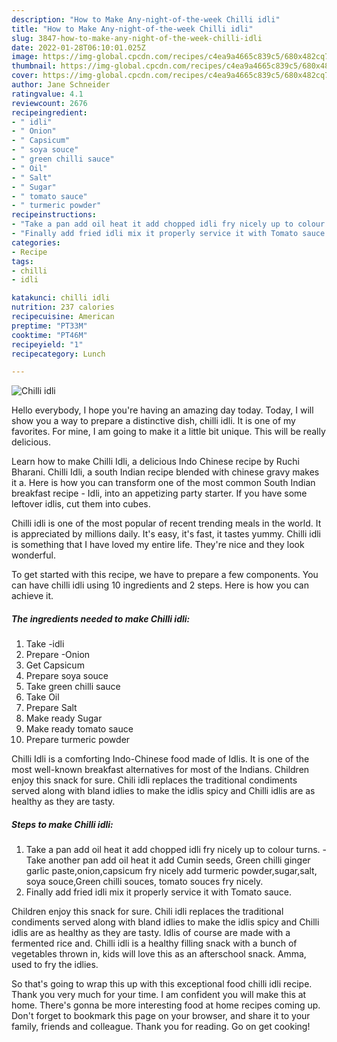 ```yaml
---
description: "How to Make Any-night-of-the-week Chilli idli"
title: "How to Make Any-night-of-the-week Chilli idli"
slug: 3847-how-to-make-any-night-of-the-week-chilli-idli
date: 2022-01-28T06:10:01.025Z
image: https://img-global.cpcdn.com/recipes/c4ea9a4665c839c5/680x482cq70/chilli-idli-recipe-main-photo.jpg
thumbnail: https://img-global.cpcdn.com/recipes/c4ea9a4665c839c5/680x482cq70/chilli-idli-recipe-main-photo.jpg
cover: https://img-global.cpcdn.com/recipes/c4ea9a4665c839c5/680x482cq70/chilli-idli-recipe-main-photo.jpg
author: Jane Schneider
ratingvalue: 4.1
reviewcount: 2676
recipeingredient:
- " idli"
- " Onion"
- " Capsicum"
- " soya souce"
- " green chilli sauce"
- " Oil"
- " Salt"
- " Sugar"
- " tomato sauce"
- " turmeric powder"
recipeinstructions:
- "Take a pan add oil heat it add chopped idli fry nicely up to colour turns.  Take another pan add oil heat it add Cumin seeds, Green chilli ginger garlic paste,onion,capsicum fry nicely add turmeric powder,sugar,salt, soya souce,Green chilli souces, tomato souces fry nicely."
- "Finally add fried idli mix it properly service it with Tomato sauce."
categories:
- Recipe
tags:
- chilli
- idli

katakunci: chilli idli 
nutrition: 237 calories
recipecuisine: American
preptime: "PT33M"
cooktime: "PT46M"
recipeyield: "1"
recipecategory: Lunch

---
```



![Chilli idli](https://img-global.cpcdn.com/recipes/c4ea9a4665c839c5/680x482cq70/chilli-idli-recipe-main-photo.jpg)

Hello everybody, I hope you're having an amazing day today. Today, I will show you a way to prepare a distinctive dish, chilli idli. It is one of my favorites. For mine, I am going to make it a little bit unique. This will be really delicious.

Learn how to make Chilli Idli, a delicious Indo Chinese recipe by Ruchi Bharani. Chilli Idli, a south Indian recipe blended with chinese gravy makes it a. Here is how you can transform one of the most common South Indian breakfast recipe - Idli, into an appetizing party starter. If you have some leftover idlis, cut them into cubes.

Chilli idli is one of the most popular of recent trending meals in the world. It is appreciated by millions daily. It's easy, it's fast, it tastes yummy. Chilli idli is something that I have loved my entire life. They're nice and they look wonderful.


To get started with this recipe, we have to prepare a few components. You can have chilli idli using 10 ingredients and 2 steps. Here is how you can achieve it.

<!--inarticleads1-->

##### The ingredients needed to make Chilli idli:

1. Take  -idli
1. Prepare  -Onion
1. Get  Capsicum
1. Prepare  soya souce
1. Take  green chilli sauce
1. Take  Oil
1. Prepare  Salt
1. Make ready  Sugar
1. Make ready  tomato sauce
1. Prepare  turmeric powder


Chilli Idli is a comforting Indo-Chinese food made of Idlis. It is one of the most well-known breakfast alternatives for most of the Indians. Children enjoy this snack for sure. Chili idli replaces the traditional condiments served along with bland idlies to make the idlis spicy and Chilli idlis are as healthy as they are tasty. 

<!--inarticleads2-->

##### Steps to make Chilli idli:

1. Take a pan add oil heat it add chopped idli fry nicely up to colour turns.  - Take another pan add oil heat it add Cumin seeds, Green chilli ginger garlic paste,onion,capsicum fry nicely add turmeric powder,sugar,salt, soya souce,Green chilli souces, tomato souces fry nicely.
1. Finally add fried idli mix it properly service it with Tomato sauce.


Children enjoy this snack for sure. Chili idli replaces the traditional condiments served along with bland idlies to make the idlis spicy and Chilli idlis are as healthy as they are tasty. Idlis of course are made with a fermented rice and. Chilli idli is a healthy filling snack with a bunch of vegetables thrown in, kids will love this as an afterschool snack. Amma, used to fry the idlies. 

So that's going to wrap this up with this exceptional food chilli idli recipe. Thank you very much for your time. I am confident you will make this at home. There's gonna be more interesting food at home recipes coming up. Don't forget to bookmark this page on your browser, and share it to your family, friends and colleague. Thank you for reading. Go on get cooking!
